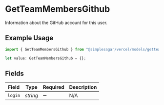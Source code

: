# GetTeamMembersGithub

Information about the GitHub account for this user.

## Example Usage

```typescript
import { GetTeamMembersGithub } from "@simplesagar/vercel/models/getteammembersop.js";

let value: GetTeamMembersGithub = {};
```

## Fields

| Field              | Type               | Required           | Description        |
| ------------------ | ------------------ | ------------------ | ------------------ |
| `login`            | *string*           | :heavy_minus_sign: | N/A                |